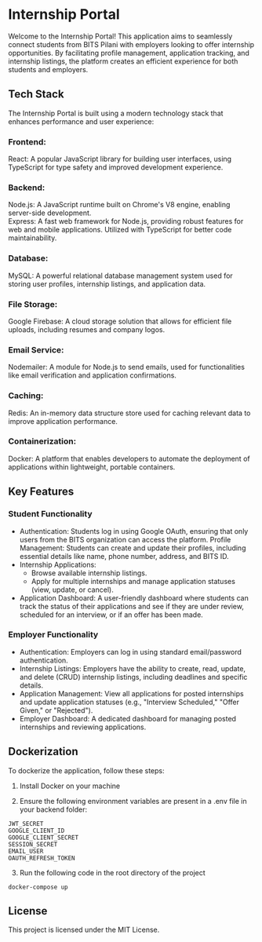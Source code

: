 # Internship Portal

Welcome to the Internship Portal! This application aims to seamlessly connect students from BITS Pilani with employers looking to offer internship opportunities. By facilitating profile management, application tracking, and internship listings, the platform creates an efficient experience for both students and employers.

## Tech Stack

The Internship Portal is built using a modern technology stack that enhances performance and user experience:

### Frontend:

React: A popular JavaScript library for building user interfaces, using TypeScript for type safety and improved development experience.

### Backend:

Node.js: A JavaScript runtime built on Chrome's V8 engine, enabling server-side development.  
Express: A fast web framework for Node.js, providing robust features for web and mobile applications. Utilized with TypeScript for better code maintainability.

### Database:

MySQL: A powerful relational database management system used for storing user profiles, internship listings, and application data.

### File Storage:

Google Firebase: A cloud storage solution that allows for efficient file uploads, including resumes and company logos.

### Email Service:

Nodemailer: A module for Node.js to send emails, used for functionalities like email verification and application confirmations.

### Caching:

Redis: An in-memory data structure store used for caching relevant data to improve application performance.

### Containerization:

Docker: A platform that enables developers to automate the deployment of applications within lightweight, portable containers.

## Key Features

### Student Functionality

-   Authentication: Students log in using Google OAuth, ensuring that only users from the BITS organization can access the platform.
    Profile Management: Students can create and update their profiles, including essential details like name, phone number, address, and BITS ID.
-   Internship Applications:
    -   Browse available internship listings.
    -   Apply for multiple internships and manage application statuses (view, update, or cancel).
-   Application Dashboard: A user-friendly dashboard where students can track the status of their applications and see if they are under review, scheduled for an interview, or if an offer has been made.

### Employer Functionality

-   Authentication: Employers can log in using standard email/password authentication.
-   Internship Listings: Employers have the ability to create, read, update, and delete (CRUD) internship listings, including deadlines and specific details.
-   Application Management: View all applications for posted internships and update application statuses (e.g., "Interview Scheduled," "Offer Given," or "Rejected").
-   Employer Dashboard: A dedicated dashboard for managing posted internships and reviewing applications.

## Dockerization

To dockerize the application, follow these steps:

1. Install Docker on your machine

2. Ensure the following environment variables are present in a .env file in your backend folder:

```
JWT_SECRET
GOOGLE_CLIENT_ID
GOOGLE_CLIENT_SECRET
SESSION_SECRET
EMAIL_USER
OAUTH_REFRESH_TOKEN
```

3. Run the following code in the root directory of the project

```
docker-compose up
```

## License

This project is licensed under the MIT License.

